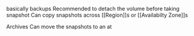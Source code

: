 basically backups
Recommended to detach the volume before taking snapshot
Can copy snapshots across [[Region]]s or [[Availabilty Zone]]s

Archives
Can move the snapshots to an at

